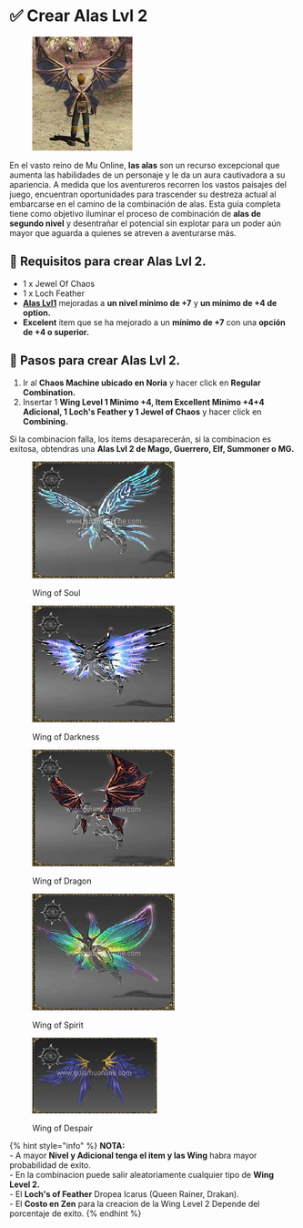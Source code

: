 # ✅ Crear Alas Lvl 2

<figure><img src="../../.gitbook/assets/image (524).png" alt=""><figcaption></figcaption></figure>

En el vasto reino de Mu Online, **las alas** son un recurso excepcional que aumenta las habilidades de un personaje y le da un aura cautivadora a su apariencia. A medida que los aventureros recorren los vastos paisajes del juego, encuentran oportunidades para trascender su destreza actual al embarcarse en el camino de la combinación de alas. Esta guía completa tiene como objetivo iluminar el proceso de combinación de **alas de segundo nivel** y desentrañar el potencial sin explotar para un poder aún mayor que aguarda a quienes se atreven a aventurarse más.

## 📝 Requisitos para crear Alas Lvl 2.

* 1 x Jewel Of Chaos
* 1 x Loch Feather
* [**Alas Lvl1**](crear-alas-lvl-1.md) mejoradas a **un nivel mínimo de +7** y **un mínimo de +4 de option.**
* **Excelent** item que se ha mejorado a un **mínimo de +7** con una **opción de +4 o superior.**

## 📝 Pasos para crear Alas Lvl 2.

1. Ir al **Chaos Machine ubicado en Noria** y hacer click en **Regular Combination.**
2. Insertar 1 **Wing Level 1 Minimo +4, Item Excellent Minimo +4+4 Adicional, 1 Loch's Feather y 1 Jewel of Chaos** y hacer click en **Combining.**

Si la combinacion falla, los items desaparecerán, si la combinacion es exitosa, obtendras una **Alas Lvl 2 de Mago, Guerrero, Elf, Summoner o MG.**

<div><figure><img src="../../.gitbook/assets/image (430).png" alt=""><figcaption><p>Wing of Soul</p></figcaption></figure> <figure><img src="../../.gitbook/assets/image (431).png" alt=""><figcaption><p>Wing of Darkness</p></figcaption></figure> <figure><img src="../../.gitbook/assets/image (432).png" alt=""><figcaption><p>Wing of Dragon</p></figcaption></figure></div>

<div><figure><img src="../../.gitbook/assets/image (433).png" alt=""><figcaption><p>Wing of Spirit</p></figcaption></figure> <figure><img src="../../.gitbook/assets/image (434).png" alt=""><figcaption><p>Wing of Despair</p></figcaption></figure></div>

{% hint style="info" %}
**NOTA:**\
\- A mayor **Nivel y Adicional tenga el item y las Wing** habra mayor probabilidad de exito.\
\- En la combinacion puede salir aleatoriamente cualquier tipo de **Wing Level 2.**\
\- El **Loch's of Feather** Dropea Icarus (Queen Rainer, Drakan).\
\- El **Costo en Zen** para la creacion de la Wing Level 2 Depende del porcentaje de exito.
{% endhint %}
